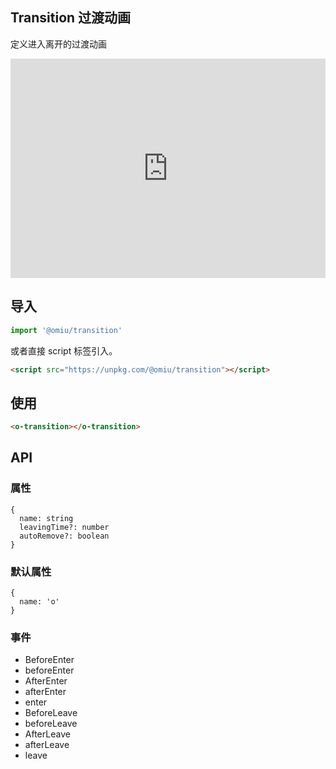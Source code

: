 ## Transition 过渡动画

定义进入离开的过渡动画

<iframe height="351" style="width: 100%;" scrolling="no" title="OMIU Transition" src="https://codepen.io/omijs/embed/JjYyezQ?height=351&theme-id=default&default-tab=html,result" frameborder="no" allowtransparency="true" allowfullscreen="true" loading="lazy">
  See the Pen <a href='https://codepen.io/omijs/pen/JjYyezQ'>OMIU Checkbox</a> by OMI
  (<a href='https://codepen.io/omijs'>@omijs</a>) on <a href='https://codepen.io'>CodePen</a>.
</iframe>

## 导入

```js
import '@omiu/transition'
```

或者直接 script 标签引入。


```html
<script src="https://unpkg.com/@omiu/transition"></script>
```

## 使用

```html
<o-transition></o-transition>
```


## API

### 属性

```tsx
{
  name: string
  leavingTime?: number
  autoRemove?: boolean
}
```

### 默认属性
```tsx
{
  name: 'o'
}
```
### 事件
* BeforeEnter
* beforeEnter
* AfterEnter
* afterEnter
* enter
* BeforeLeave
* beforeLeave
* AfterLeave
* afterLeave
* leave

